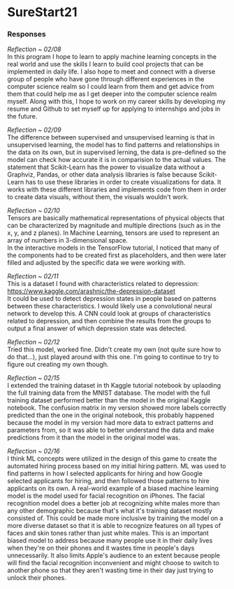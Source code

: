 # SureStart21

### Responses

*Reflection ~ 02/08*  
In this program I hope to learn to apply machine learning concepts in the real world and use the skills I learn to build cool projects that can be implemented in daily life. I also hope to meet and connect with a diverse group of people who have gone through different experiences in the computer science realm so I could learn from them and get advice from them that could help me as I get deeper into the computer science realm myself. Along with this, I hope to work on my career skills by developing my resume and Github to set myself up for applying to internships and jobs in the future.

*Reflection ~ 02/09*  
The difference between supervised and unsupervised learning is that in unsupervised learning, the model has to find patterns and relationships in the data on its own, but in supervised lerning, the data is pre-defined so the model can check how accurate it is in comparision to the actual values.
The statement that Scikit-Learn has the power to visualize data without a Graphviz, Pandas, or other data analysis libraries is false because Scikit-Learn has to use these libraries in order to create visualizations for data. It works with these different libraries and implements code from them in order to create data visuals, without them, the visuals wouldn't work.

*Reflection ~ 02/10*  
Tensors are basically mathematical representations of physical objects that can be characterized by magnitude and multiple directions (such as in the x, y, and z planes). In Machine Learning, tensors are used to represent an array of numbers in 3-dimensional space.  
In the interactive models in the TensorFlow tutorial, I noticed that many of the components had to be created first as placeholders, and then were later filled and adjusted by the specific data we were working with.

*Reflection ~ 02/11*  
This is a dataset I found with characteristics related to depression: https://www.kaggle.com/arashnic/the-depression-dataset  
It could be used to detect depression states in people based on patterns between these characteristics. I would likely use a convolutional neural network to develop this. A CNN could look at groups of characteristics related to depression, and then combine the results from the groups to output a final answer of which depression state was detected.

*Reflection ~ 02/12*  
Tried this model, worked fine. Didn't create my own (not quite sure how to do that...), just played around with this one. I'm going to continue to try to figure out creating my own though.

*Reflection ~ 02/15*  
I extended the training dataset in th Kaggle tutorial notebook by uplaoding the full training data from the MNIST database. The model with the full training dataset performed better than the model in the original Kaggle notebook. The confusion matrix in my version showed more labels correctly predicted than the one in the original notebook, this probably happened because the model in my version had more data to extract patterns and parameters from, so it was able to better understand the data and make predictions from it than the model in the original model was.

*Reflection ~ 02/16*  
I think ML concepts were utilized in the design of this game to create the automated hiring process based on my initial hiring pattern. ML was used to find patterns in how I selected applicants for hiring and how Google selected applicants for hiring, and then followed those patterns to hire applicants on its own. A real-world example of a biased machine learning model is the model used for facial recognition on iPhones. The facial recognition model does a better job at recognizing white males more than any other demographic because that's what it's training dataset mostly consisted of. This could be made more inclusive by training the model on a more diverse dataset so that it is able to recognize features on all types of faces and skin tones rather than just white males. This is an important biased model to address because many people use it in their daily lives when they're on their phones and it wastes time in people's days unnecessarily. It also limits Apple's audience to an extent because people will find the facial recognition inconvenient and might choose to switch to another phone so that they aren't wasting time in their day just trying to unlock their phones.
